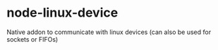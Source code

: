 # node-linux-device
Native addon to communicate with linux devices (can also be used for sockets or FIFOs)
